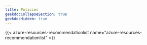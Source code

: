 ```yaml
---
title: Policies
geekdocCollapseSection: true
geekdocHidden: true
---
```


{{< azure-resources-recommendationlist name="azure-resources-recommendationlist" >}}

